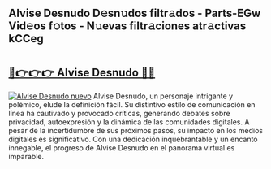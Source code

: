 ## Alvise Desnudo D𝚎sn𝚞dos filtr𝚊dos - Parts-EGw Vid𝚎os f𝚘tos - N𝚞evas filtr𝚊ciones atr𝚊ctivas kCCeg

# <h2><a href="http://mb9gioc.tromn.icu/?c=Alvise+Desnudo">🔗👉👉👉 Alvise Desnudo 🔗🔗</a></h2>

[![Alvise Desnudo nuevo](https://i.imgur.com/pEAQMta.gif)](http://mb9gioc.tromn.icu/?c=Alvise+Desnudo)
Alvise Desnudo, un personaje intrigante y polémico, elude la definición fácil. Su distintivo estilo de comunicación en línea ha cautivado y provocado críticas, generando debates sobre privacidad, autoexpresión y la dinámica de las comunidades digitales. A pesar de la incertidumbre de sus próximos pasos, su impacto en los medios digitales es significativo. Con una dedicación inquebrantable y un encanto innegable, el progreso de Alvise Desnudo en el panorama virtual es imparable.
